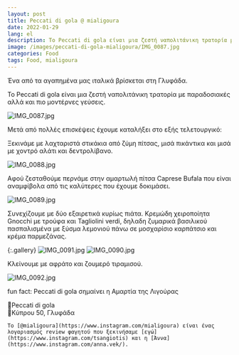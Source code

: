 ```yaml
---
layout: post
title: Peccati di gola @ mialigoura
date: 2022-01-29
lang: el
description: Το Peccati di gola είναι μια ζεστή ναπολιτάνικη τρατορία με παραδοσιακές αλλά και πιο μοντέρνες γεύσεις.
image: /images/peccati-di-gola-mialigoura/IMG_0087.jpg
categories: Food
tags: Food, mialigoura
---
```


Ένα από τα αγαπημένα μας ιταλικά βρίσκεται στη Γλυφάδα.

Το Peccati di gola είναι μια ζεστή ναπολιτάνικη τρατορία με παραδοσιακές αλλά και πιο μοντέρνες γεύσεις.

![IMG_0087.jpg](/images/peccati-di-gola-mialigoura/IMG_0087.jpg)

Μετά από πολλές επισκέψεις έχουμε καταλήξει στο εξής τελετουργικό:

Ξεκινάμε με λαχταριστά στικάκια από ζύμη πίτσας, μισά πικάντικα και μισά με χοντρό αλάτι και δεντρολίβανο.

![IMG_0088.jpg](/images/peccati-di-gola-mialigoura/IMG_0088.jpg)

Αφού ζεσταθούμε περνάμε στην αμαρτωλή πίτσα Caprese Bufala που είναι αναμφίβολα από τις καλύτερες που έχουμε δοκιμάσει.

![IMG_0089.jpg](/images/peccati-di-gola-mialigoura/IMG_0089.jpg)

Συνεχίζουμε με δύο εξαιρετικά κυρίως πιάτα. Κρεμώδη χειροποίητα Gnocchi με τρούφα και Tagliolini verdi, δηλαδη ζυμαρικά βασιλικού πασπαλισμένα με ξύσμα λεμονιού πάνω σε μοσχαρίσιο καρπάτσιο και κρέμα παρμεζάνας.

{:.gallery}
![IMG_0091.jpg](/images/peccati-di-gola-mialigoura/IMG_0091.jpg)
![IMG_0090.jpg](/images/peccati-di-gola-mialigoura/IMG_0090.jpg)

Κλείνουμε με αφράτο και ζουμερό τιραμισού.

![IMG_0092.jpg](/images/peccati-di-gola-mialigoura/IMG_0092.jpg)

fun fact: Peccati di gola σημαίνει η Αμαρτία της Λιγούρας

🍕Peccati di gola  
📍Κύπρου 50, Γλυφάδα

```
Το [@mialigoura](https://www.instagram.com/mialigoura) είναι ένας λογαριασμός review φαγητού που ξεκινήσαμε [εγώ](https://www.instagram.com/tsangiotis) και η [Άννα](https://www.instagram.com/anna.vek/).
```